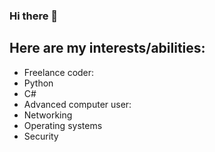 ### Hi there 👋

Here are my interests/abilities:
- 
- Freelance coder:
-   Python
-   C#
- Advanced computer user:
-   Networking
-   Operating systems
-   Security
